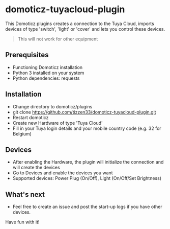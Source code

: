 # domoticz-tuyacloud-plugin
This Domoticz plugins creates a connection to the Tuya Cloud, imports devices of type 'switch', 'light' or 'cover' and lets you control these devices. 
> This will not work for other equipment

## Prerequisites
- Functioning Domoticz installation
- Python 3 installed on your system
- Python dependencies: requests

## Installation
- Change directory to domoticz/plugins
- git clone https://github.com/tizzen33/domoticz-tuyacloud-plugin.git
- Restart domoticz
- Create new Hardware of type 'Tuya Cloud'
- Fill in your Tuya login details and your mobile country code (e.g. 32 for Belgium)

## Devices
- After enabling the Hardware, the plugin will initialize the connection and will create the devices
- Go to Devices and enable the devices you want
- Supported devices: Power Plug (On/Off), Light (On/Off/Set Brightness)

## What's next
- Feel free to create an issue and post the start-up logs if you have other devices.

Have fun with it!
